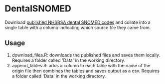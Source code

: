 # DentalSNOMED

Download [published NHSBSA dental SNOMED codes](https://www.nhsbsa.nhs.uk/provider-assurance-dental-pad/clinical-services/snomed-ct) and collate into a single table with a column indicating which source file they came from.

## Usage

1. download_files.R: downloads the published files and saves them locally. Requires a folder called 'Data' in the working directory.
2. append_tables.R: adds a column to each table with the name of the origin file then combines the tables and saves output as a csv. Requires a folder called 'Data' in the working directory.

